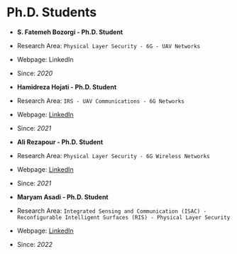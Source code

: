 # **Ph.D. Students**

- **S. Fatemeh Bozorgi - Ph.D. Student**
- Research Area: ``` Physical Layer Security - 6G - UAV Networks ```
- Webpage: LinkedIn
- Since: *2020*

- **Hamidreza Hojati - Ph.D. Student**
- Research Area: ```IRS - UAV Communications - 6G Networks```
- Webpage: [LinkedIn](https://www.linkedin.com/in/hamidreza-hojjati-a992641b1)
- Since: *2021*

- **Ali Rezapour - Ph.D. Student**
- Research Area: ```Physical Layer Security - 6G Wireless Networks```
- Webpage: [LinkedIn](http://www.linkedin.com/in/ali-rezapour)
- Since: *2021*

- **Maryam Asadi - Ph.D. Student**
- Research Area: ```Integrated Sensing and Communication (ISAC) - Reconfigurable Intelligent Surfaces (RIS) - Physical Layer Security```
- Webpage: [LinkedIn](https://www.linkedin.com/in/maryam-asadi-38665923a)
- Since: *2022*
